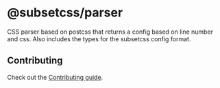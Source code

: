 # @subsetcss/parser

CSS parser based on postcss that returns a config based on line number and css.
Also includes the types for the subsetcss config format.

## Contributing

Check out the [Contributing guide](CONTRIBUTING.md).
